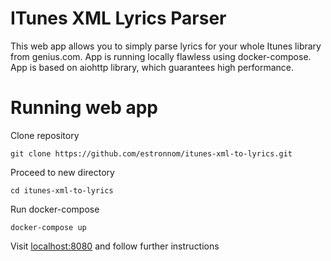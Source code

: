 # ITunes XML Lyrics Parser

This web app allows you to simply parse lyrics for your whole Itunes library from genius.com.
App is running locally flawless using docker-compose. App is based on aiohttp library, which guarantees high performance.

# Running web app
Clone repository

`git clone https://github.com/estronnom/itunes-xml-to-lyrics.git`

Proceed to new directory

`cd itunes-xml-to-lyrics`

Run docker-compose

`docker-compose up`

Visit [localhost:8080](localhost:8080) and follow further instructions